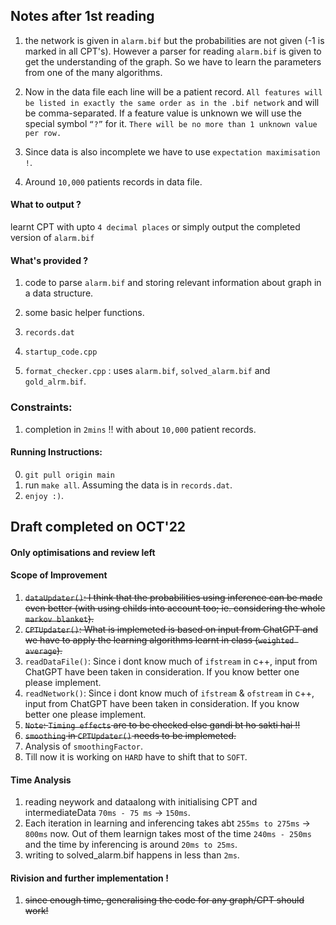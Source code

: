 ## Notes after 1st reading 
1. the network is given in `alarm.bif` but the probabilities are not given (-1 is marked in all CPT's). However a parser for reading `alarm.bif` is given to get the understanding of the graph. So we have to learn the parameters from one of the many algorithms.


2. Now in the data file each line will be a patient record. `All features will be listed in exactly the same order as in the .bif network` and will be comma-separated. If a feature value is unknown we will use the special symbol `“?”` for it. `There will be no more than 1 unknown value per row.`

3. Since data is also incomplete we have to use `expectation maximisation !`.

4. Around `10,000` patients records in data file.



#### What to output ?
learnt CPT with upto `4 decimal places` or simply output the completed version of `alarm.bif`


#### What's provided ?
1. code to parse `alarm.bif` and storing relevant information about graph in a data structure.
2. some basic helper functions.

3. `records.dat`
4. `startup_code.cpp`
5. `format_checker.cpp` : uses `alarm.bif`, `solved_alarm.bif` and `gold_alrm.bif`.


### Constraints:
1. completion in `2mins` !! with about `10,000` patient records.



#### Running Instructions:
0. `git pull origin main`
1. run `make all`. Assuming the data is in `records.dat`.
2. `enjoy :)`.




## Draft completed on OCT'22
#### Only optimisations and review left

#### Scope of Improvement
1. ~~`dataUpdater()`: I think that the probabilities using inference can be made even better (with using childs into account too; ie. considering the whole `markov blanket`).~~
2. ~~`CPTUpdater()`: What is implemeted is based on input from ChatGPT and we have to apply the learning algorithms learnt in class (`weighted average`).~~
3. `readDataFile()`: Since i dont know much of `ifstream` in c++, input from ChatGPT have been taken in consideration. If you know better one please implement.
4. `readNetwork()`: Since i dont know much of `ifstream` & `ofstream` in c++, input from ChatGPT have been taken in consideration. If you know better one please implement.
5. ~~`Note`: `Timing effects` are to be checked else gandi bt ho sakti hai !!~~
6. ~~`smoothing` in `CPTUpdater()` needs to be implemeted.~~
7. Analysis of `smoothingFactor`.
8. Till now it is working on `HARD` have to shift that to `SOFT`.



#### Time Analysis
1. reading neywork and dataalong with initialising CPT and intermediateData `70ms - 75 ms` -> `150ms`. 
2. Each iteration in learning and inferencing takes abt `255ms to 275ms` -> `800ms` now. Out of them learnign takes most of the time `240ms - 250ms` and the time by inferencing is around `20ms to 25ms`.
3. writing to solved_alarm.bif happens in less than `2ms`.




#### Rivision and further implementation !
1. ~~since enough time, generalising the code for any graph/CPT should work!~~